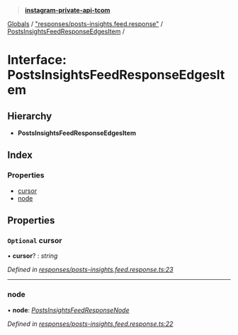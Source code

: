> **[instagram-private-api-tcom](../README.md)**

[Globals](../README.md) / ["responses/posts-insights.feed.response"](../modules/_responses_posts_insights_feed_response_.md) / [PostsInsightsFeedResponseEdgesItem](_responses_posts_insights_feed_response_.postsinsightsfeedresponseedgesitem.md) /

# Interface: PostsInsightsFeedResponseEdgesItem

## Hierarchy

* **PostsInsightsFeedResponseEdgesItem**

## Index

### Properties

* [cursor](_responses_posts_insights_feed_response_.postsinsightsfeedresponseedgesitem.md#optional-cursor)
* [node](_responses_posts_insights_feed_response_.postsinsightsfeedresponseedgesitem.md#node)

## Properties

### `Optional` cursor

• **cursor**? : *string*

*Defined in [responses/posts-insights.feed.response.ts:23](https://github.com/cuonglnhust/instagram-private-api-tcom/blob/3e16058/src/responses/posts-insights.feed.response.ts#L23)*

___

###  node

• **node**: *[PostsInsightsFeedResponseNode](_responses_posts_insights_feed_response_.postsinsightsfeedresponsenode.md)*

*Defined in [responses/posts-insights.feed.response.ts:22](https://github.com/cuonglnhust/instagram-private-api-tcom/blob/3e16058/src/responses/posts-insights.feed.response.ts#L22)*